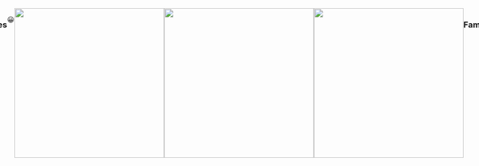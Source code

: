 ```yaml
---
layout: page
title: About
permalink: /about/

---
```

<style>
    body{
        display: flex;
        justify-content: center; /* Center horizontally */
    }
    #me{
        transform: scaleX(-1);
        display: none;
    }
    
    @keyframes flyLinear {
            0% {
                transform: translate(0, 0) rotate(0deg);
            }
            50%
            {
                transform: rotate(45deg);
            }
            100% {
                transform: translate(400px, -400px);
            }
        }


    .flying {
        animation: flyLinear 2s ease-in-out forwards;
    }
    .images {
        width:300px;
        height:auto;
    }
           - grid-container and grid-item are referenced the code 
    */
    .grid-container {
        display: grid;
        grid-template-columns: repeat(auto-fill, minmax(150px, 1fr)); /* Dynamic columns */
        gap: 10px;
    }
    .grid-item {
        text-align: center;
    }
    .grid-item img {
        width: 100%;
        height: 100px; /* Fixed height for uniformity */
        object-fit: contain; /* Ensure the image fits within the fixed height */
    }
    .grid-item p {
        margin: 5px 0; /* Add some margin for spacing */
    }

    .image-gallery {
        display: flex;
        flex-wrap: nowrap;
        overflow-x: auto;
        gap: 10px;
        }

    .image-gallery img {
        max-height: 150px;
        object-fit: cover;
        border-radius: 5px;
    }
</style>
{% include nav/home.html %}
<div></div>

<div class="grid-container" id="grid_container">
    <!-- content will be added here by JavaScript -->
</div>

<script>
    // 1. Make a connection to the HTML container defined in the HTML div
    var container = document.getElementById("grid_container"); // This container connects to the HTML div

    // 2. Define a JavaScript object for our http source and our data rows for the Living in the World grid
    var http_source = "https://upload.wikimedia.org/wikipedia/commons/";
    var living_in_the_world = [
        {"flag": "0/01/Flag_of_California.svg", "greeting": "I am in California", "description": "California"},
        {"flag": "5/54/Flag_of_Washington.svg", "greeting": "I was in Washington", "description": "Washington"},
    ];

    // 3a. Consider how to update style count for size of container
    // The grid-template-columns has been defined as dynamic with auto-fill and minmax

    // 3b. Build grid items inside of our container for each row of data
    for (const location of living_in_the_world) {
        // Create a "div" with "class grid-item" for each row
        var gridItem = document.createElement("div");
        gridItem.className = "grid-item";  // This class name connects the gridItem to the CSS style elements
        // Add "img" HTML tag for the flag
        var img = document.createElement("img");
        img.src = http_source + location.flag; // concatenate the source and flag
        img.alt = location.flag + " Flag"; // add alt text for accessibility

        // Add "p" HTML tag for the description
        var description = document.createElement("p");
        description.textContent = location.description; // extract the description

        // Add "p" HTML tag for the greeting
        var greeting = document.createElement("p");
        greeting.textContent = location.greeting;  // extract the greeting

        // Append img and p HTML tags to the grid item DIV
        gridItem.appendChild(img);
        gridItem.appendChild(description);
        gridItem.appendChild(greeting);

        // Append the grid item DIV to the container DIV
        container.appendChild(gridItem);
    }
</script>

### If you could have one super power... what would it be?
**I would personally like the ability to fly. While there are some disadvantages, the advantages outweigh in my humble opinion. You can check out some advantages and disadvantages [here](https://www.quora.com/What-would-be-the-advantages-and-disadvantages-of-everyone-in-the-world-having-the-ability-to-fly)**
<br>

<img id='me' src="{{site.baseurl}}//images/Subject.png" width="60px" height=auto>

<br>


<button onclick='fly()' class='button-30' id="fly">I also would like the ability to fly</button>

### Hobbies
    I enjoy swimming. I'm on the Del Norte Swim Team and I swim for a club team called Pacific Swim as well.

    In my free time I like to play video games.

    Recently I've been playing chess puzzles which I've been having a lot of fun with. They are very helpful for destressing(sometimes)


<p>&#128512;</p>


<img class='images' src='https://github.com/user-attachments/assets/ca8a7a23-8bb7-4390-85ef-b7b493d71470'>

    I like to hang out with my friends, sometimes we'll go on runs or just chill out. 

<img class='images' src='https://github.com/user-attachments/assets/0395f9f2-48ab-47bd-b785-c5f638384299'>

    I enjoy baking every now and then. I've made a few desserts and am planning on making many more in my free time.

<img class='images' src='https://github.com/user-attachments/assets/f82db223-fb56-4d20-951e-bcdd78c8be0b'>

### Family
    This is my family. I am the middle child of three children. I am 5.5 years younger than my older sister and 5.5 years older than my younger sister. My older sister just 
<p>&#128585;</p>

<img class='images' src='https://github.com/user-attachments/assets/c2c54cb7-b3ad-49fa-a45f-da19da544fae'>

![image](https://github.com/user-attachments/assets/dc616681-2eb5-4430-af7b-6bdab74fdddb)


<script>
    function fly()
    {
        const me = document.getElementById('me')
        me.style.display = "block"
        me.classList.add('flying')
        let myAudio = new Audio();
        myAudio.src = '{{site.baseurl}}/pew.mp3';
        setTimeout(() => {
            myAudio.play();
            if (myAudio.paused) {
                myAudio.play();
            }
        }, 1000);
    }
</script>


<script src="https://utteranc.es/client.js"
        repo="m8tth3/matthew_blog2025"
        issue-term="pathname"
        theme="github-light"
        crossorigin="anonymous"
        async>
</script>